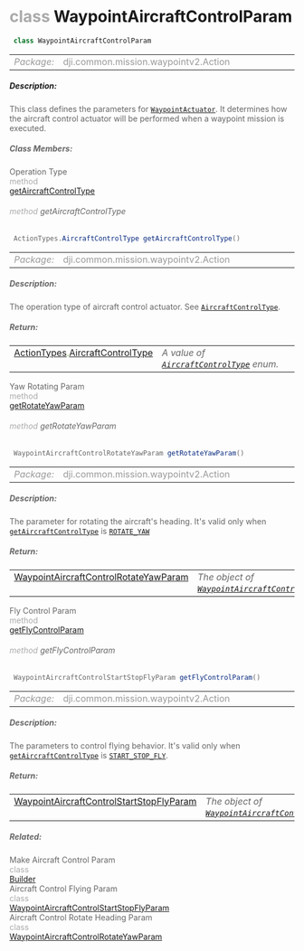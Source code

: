 <div class="article"><h1 ><font color="#AAA">class </font>WaypointAircraftControlParam</h1></div>

~~~java
 class WaypointAircraftControlParam 
~~~

<html><table class="table-supportedby"><tr valign="top"><td width=15%><font color="#999"><i>Package:</i></td><td width=85%><font color="#999">dji.common.mission.waypointv2.Action</td></tr></table></html>



##### Description:



<font color="#666">This class defines the parameters for <code><a href="/Components/Missions/DJIWaypointV2Action_DJIWaypointV2Actuator.html#djiwaypointv2action_djiwaypointv2actuator">WaypointActuator</a></code>. It determines how the  aircraft control actuator will be performed when a waypoint mission is executed.



##### Class Members:

<div class="api-row" id="djiwaypointv2actuator_djiwaypointv2aircraftcontrolparam_operationtype"><div class="api-col left">Operation Type</div><div class="api-col middle" style="color:#AAA">method</div><div class="api-col right"><a class="trigger" href="#djiwaypointv2actuator_djiwaypointv2aircraftcontrolparam_operationtype_inline">getAircraftControlType</a></div></div><div class="inline-doc" id="djiwaypointv2actuator_djiwaypointv2aircraftcontrolparam_operationtype_inline"

><div class="article"><h6 ><font color="#AAA">method </font>getAircraftControlType</h6></div>

~~~java
 ActionTypes.AircraftControlType getAircraftControlType() 
~~~

<html><table class="table-supportedby"><tr valign="top"><td width=15%><font color="#999"><i>Package:</i></td><td width=85%><font color="#999">dji.common.mission.waypointv2.Action</td></tr></table></html>



##### Description:



<font color="#666">The operation type of aircraft control actuator. See <code><a href="/Components/Missions/DJIWaypointV2Action.html#djiwaypointv2actionactuatoraircraftcontroloperationtype">AircraftControlType</a></code>.



##### Return:

<html><table class="table-inline-parameters"><tr valign="top"><td><font color="#70BF41"><a href="/Components/Missions/DJIWaypointV2Action_ActionTypes.html#djiwaypointv2action_actiontypes">ActionTypes</a>.<a href="/Components/Missions/DJIWaypointV2Action.html#djiwaypointv2actionactuatoraircraftcontroloperationtype">AircraftControlType</a></td><td><font color="#666"><i>A value of <code><a href="/Components/Missions/DJIWaypointV2Action.html#djiwaypointv2actionactuatoraircraftcontroloperationtype">AircraftControlType</a></code> enum.</i></td></tr></table></html></div>

<div class="api-row" id="djiwaypointv2actuator_djiwaypointv2aircraftcontrolparam_yawrotatingparam"><div class="api-col left">Yaw Rotating Param</div><div class="api-col middle" style="color:#AAA">method</div><div class="api-col right"><a class="trigger" href="#djiwaypointv2actuator_djiwaypointv2aircraftcontrolparam_yawrotatingparam_inline">getRotateYawParam</a></div></div><div class="inline-doc" id="djiwaypointv2actuator_djiwaypointv2aircraftcontrolparam_yawrotatingparam_inline"

><div class="article"><h6 ><font color="#AAA">method </font>getRotateYawParam</h6></div>

~~~java
 WaypointAircraftControlRotateYawParam getRotateYawParam() 
~~~

<html><table class="table-supportedby"><tr valign="top"><td width=15%><font color="#999"><i>Package:</i></td><td width=85%><font color="#999">dji.common.mission.waypointv2.Action</td></tr></table></html>



##### Description:



<font color="#666">The parameter for rotating the aircraft's heading. It's valid only when <code><a href="/Components/Missions/DJIWaypointV2Actuator_DJIWaypointV2AircraftControlParam.html#djiwaypointv2actuator_djiwaypointv2aircraftcontrolparam_operationtype">getAircraftControlType</a></code>  is <code><a href="/Components/Missions/DJIWaypointV2Action.html#djiwaypointv2actionactuatoraircraftcontroloperationtype_rotateyaw">ROTATE_YAW</a></code>



##### Return:

<html><table class="table-inline-parameters"><tr valign="top"><td><font color="#70BF41"><a href="/Components/Missions/DJIWaypointV2AircraftControlParam_DJIWaypointV2AircraftControlRotateHeadingParam.html#djiwaypointv2aircraftcontrolparam_djiwaypointv2aircraftcontrolrotateheadingparam">WaypointAircraftControlRotateYawParam</a></td><td><font color="#666"><i>The object of <code><a href="/Components/Missions/DJIWaypointV2AircraftControlParam_DJIWaypointV2AircraftControlRotateHeadingParam.html#djiwaypointv2aircraftcontrolparam_djiwaypointv2aircraftcontrolrotateheadingparam">WaypointAircraftControlRotateYawParam</a></code>.</i></td></tr></table></html></div>

<div class="api-row" id="djiwaypointv2actuator_djiwaypointv2aircraftcontrolparam_flycontrolparam"><div class="api-col left">Fly Control Param</div><div class="api-col middle" style="color:#AAA">method</div><div class="api-col right"><a class="trigger" href="#djiwaypointv2actuator_djiwaypointv2aircraftcontrolparam_flycontrolparam_inline">getFlyControlParam</a></div></div><div class="inline-doc" id="djiwaypointv2actuator_djiwaypointv2aircraftcontrolparam_flycontrolparam_inline"

><div class="article"><h6 ><font color="#AAA">method </font>getFlyControlParam</h6></div>

~~~java
 WaypointAircraftControlStartStopFlyParam getFlyControlParam() 
~~~

<html><table class="table-supportedby"><tr valign="top"><td width=15%><font color="#999"><i>Package:</i></td><td width=85%><font color="#999">dji.common.mission.waypointv2.Action</td></tr></table></html>



##### Description:



<font color="#666">The parameters to control flying behavior.  It's valid only when <code><a href="/Components/Missions/DJIWaypointV2Actuator_DJIWaypointV2AircraftControlParam.html#djiwaypointv2actuator_djiwaypointv2aircraftcontrolparam_operationtype">getAircraftControlType</a></code>  is <code><a href="/Components/Missions/DJIWaypointV2Action.html#djiwaypointv2actionactuatoraircraftcontroloperationtype_flyingcontrol">START_STOP_FLY</a></code>.



##### Return:

<html><table class="table-inline-parameters"><tr valign="top"><td><font color="#70BF41"><a href="/Components/Missions/DJIWaypointV2AircraftControlParam_DJIWaypointV2AircraftControlFlyingParam.html#djiwaypointv2aircraftcontrolparam_djiwaypointv2aircraftcontrolflyingparam">WaypointAircraftControlStartStopFlyParam</a></td><td><font color="#666"><i>The object of <code><a href="/Components/Missions/DJIWaypointV2AircraftControlParam_DJIWaypointV2AircraftControlFlyingParam.html#djiwaypointv2aircraftcontrolparam_djiwaypointv2aircraftcontrolflyingparam">WaypointAircraftControlStartStopFlyParam</a></code>.</i></td></tr></table></html></div>



##### Related:

<div class="api-row" id="djiwaypointv2actuator_djiwaypointv2aircraftcontrolparam_builder"><div class="api-col left">Make Aircraft Control Param</div><div class="api-col middle" style="color:#AAA">class</div><div class="api-col right"><a href="/Components/Missions/DJIWaypointV2Actuator_DJIWaypointV2AircraftControlParam_Builder.html">Builder</a></div></div><div class="api-row" id="djiwaypointv2aircraftcontrolparam_djiwaypointv2aircraftcontrolflyingparam"><div class="api-col left">Aircraft Control Flying Param</div><div class="api-col middle" style="color:#AAA">class</div><div class="api-col right"><a href="/Components/Missions/DJIWaypointV2AircraftControlParam_DJIWaypointV2AircraftControlFlyingParam.html">WaypointAircraftControlStartStopFlyParam</a></div></div><div class="api-row" id="djiwaypointv2aircraftcontrolparam_djiwaypointv2aircraftcontrolrotateheadingparam"><div class="api-col left">Aircraft Control Rotate Heading Param</div><div class="api-col middle" style="color:#AAA">class</div><div class="api-col right"><a href="/Components/Missions/DJIWaypointV2AircraftControlParam_DJIWaypointV2AircraftControlRotateHeadingParam.html">WaypointAircraftControlRotateYawParam</a></div></div>
